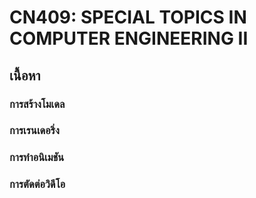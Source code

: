 # CN409: SPECIAL TOPICS IN COMPUTER ENGINEERING II

## เนื้อหา
### การสร้างโมเดล
### การเรนเดอริ่ง
### การทำอนิเมชัน
### การตัดต่อวิดีโอ
